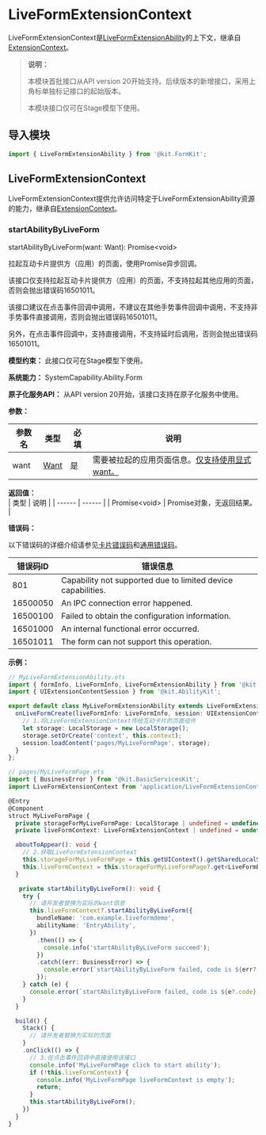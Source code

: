 # LiveFormExtensionContext
<!--Kit: Form Kit-->
<!--Subsystem: Ability-->
<!--Owner: @cx983299475-->
<!--Designer: @xueyulong-->
<!--Tester: @chenmingze-->
<!--Adviser: @Brilliantry_Rui-->
LiveFormExtensionContext是[LiveFormExtensionAbility](./js-apis-app-form-LiveFormExtensionAbility.md)的上下文，继承自[ExtensionContext](../apis-ability-kit/js-apis-inner-application-extensionContext.md)。

> **说明：**
>
> 本模块首批接口从API version 20开始支持。后续版本的新增接口，采用上角标单独标记接口的起始版本。
>
> 本模块接口仅可在Stage模型下使用。

## 导入模块
```ts
import { LiveFormExtensionAbility } from '@kit.FormKit';
```

## LiveFormExtensionContext

LiveFormExtensionContext提供允许访问特定于LiveFormExtensionAbility资源的能力，继承自[ExtensionContext](../apis-ability-kit/js-apis-inner-application-extensionContext.md)。

### startAbilityByLiveForm

startAbilityByLiveForm(want: Want): Promise&lt;void&gt;

拉起互动卡片提供方（应用）的页面，使用Promise异步回调。

该接口仅支持拉起互动卡片提供方（应用）的页面，不支持拉起其他应用的页面，否则会抛出错误码16501011。

该接口建议在点击事件回调中调用，不建议在其他手势事件回调中调用，不支持非手势事件直接调用，否则会抛出错误码16501011。

另外，在点击事件回调中，支持直接调用，不支持延时后调用，否则会抛出错误码16501011。

**模型约束：** 此接口仅可在Stage模型下使用。

**系统能力：** SystemCapability.Ability.Form

**原子化服务API：** 从API version 20开始，该接口支持在原子化服务中使用。

**参数：**

  | 参数名 | 类型    | 必填 | 说明                                   |
  | ------ | ------ | ---- | ------------------------------------- |
  | want  |  [Want](../apis-ability-kit/js-apis-app-ability-want.md)  | 是   | 需要被拉起的应用页面信息。[仅支持使用显式want。](../../../application-dev/application-models/ability-startup-with-explicit-want.md) |

**返回值：**  
  | 类型 | 说明    |
  | ------ | ------ |
  | Promise&lt;void&gt;  |  Promise对象，无返回结果。  | 

**错误码：**

以下错误码的详细介绍请参见[卡片错误码](errorcode-form.md)和[通用错误码](../errorcode-universal.md)。

| 错误码ID | 错误信息                                                     |
| -------- | ------------------------------------------------------------ |
| 801      | Capability not supported due to limited device capabilities.                 |
| 16500050 | An IPC connection error happened.                            |
| 16500100 | Failed to obtain the configuration information.                        |
| 16501000 | An internal functional error occurred.                       |
| 16501011 | The form can not support this operation.                       |

**示例：**

```ts
// MyLiveFormExtensionAbility.ets
import { formInfo, LiveFormInfo, LiveFormExtensionAbility } from '@kit.FormKit';
import { UIExtensionContentSession } from '@kit.AbilityKit';

export default class MyLiveFormExtensionAbility extends LiveFormExtensionAbility {
  onLiveFormCreate(liveFormInfo: LiveFormInfo, session: UIExtensionContentSession) {
    // 1.将LiveFormExtensionContext传给互动卡片的页面组件
    let storage: LocalStorage = new LocalStorage();
    storage.setOrCreate('context', this.context);
    session.loadContent('pages/MyLiveFormPage', storage);
  }
};
```
```ts
// pages/MyLiveFormPage.ets
import { BusinessError } from '@kit.BasicServicesKit';
import LiveFormExtensionContext from 'application/LiveFormExtensionContext';

@Entry
@Component
struct MyLiveFormPage {
  private storageForMyLiveFormPage: LocalStorage | undefined = undefined;
  private liveFormContext: LiveFormExtensionContext | undefined = undefined;

  aboutToAppear(): void {
    // 2.获取LiveFormExtensionContext
    this.storageForMyLiveFormPage = this.getUIContext().getSharedLocalStorage();
    this.liveFormContext = this.storageForMyLiveFormPage?.get<LiveFormExtensionContext>('context');
  }

   private startAbilityByLiveForm(): void {
    try {
      // 请开发者替换为实际的want信息
      this.liveFormContext?.startAbilityByLiveForm({
        bundleName: 'com.example.liveformdemo',
        abilityName: 'EntryAbility',
      })
        .then(() => {
          console.info('startAbilityByLiveForm succeed');
        })
        .catch((err: BusinessError) => {
          console.error(`startAbilityByLiveForm failed, code is ${err?.code}, message is ${err?.message}`);
        });
    } catch (e) {
      console.error(`startAbilityByLiveForm failed, code is ${e?.code}, message is ${e?.message}`);
    }
  }

  build() {
    Stack() {
      // 请开发者替换为实际的页面
    }
    .onClick(() => {
      // 3.在点击事件回调中直接使用该接口
      console.info('MyLiveFormPage click to start ability');
      if (!this.liveFormContext) {
        console.info('MyLiveFormPage liveFormContext is empty');
        return;
      }
      this.startAbilityByLiveForm();
    })
  }
}
```